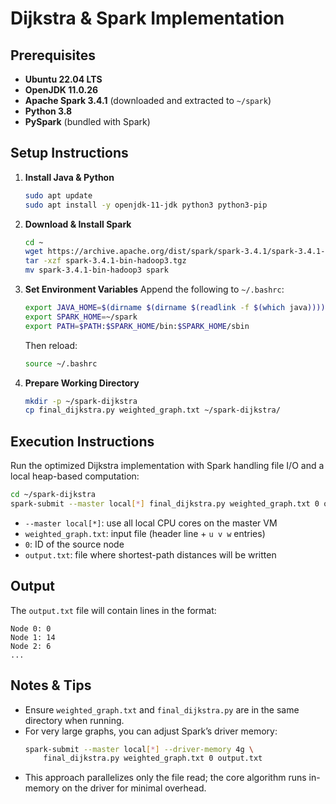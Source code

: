 # Dijkstra & Spark Implementation

## Prerequisites

- **Ubuntu 22.04 LTS**
- **OpenJDK 11.0.26**
- **Apache Spark 3.4.1** (downloaded and extracted to `~/spark`)
- **Python 3.8**
- **PySpark** (bundled with Spark)

## Setup Instructions

1. **Install Java & Python**
   ```bash
   sudo apt update
   sudo apt install -y openjdk-11-jdk python3 python3-pip
   ```

2. **Download & Install Spark**
   ```bash
   cd ~
   wget https://archive.apache.org/dist/spark/spark-3.4.1/spark-3.4.1-bin-hadoop3.tgz
   tar -xzf spark-3.4.1-bin-hadoop3.tgz
   mv spark-3.4.1-bin-hadoop3 spark
   ```

3. **Set Environment Variables**
   Append the following to `~/.bashrc`:
   ```bash
   export JAVA_HOME=$(dirname $(dirname $(readlink -f $(which java))))
   export SPARK_HOME=~/spark
   export PATH=$PATH:$SPARK_HOME/bin:$SPARK_HOME/sbin
   ```
   Then reload:
   ```bash
   source ~/.bashrc
   ```

4. **Prepare Working Directory**
   ```bash
   mkdir -p ~/spark-dijkstra
   cp final_dijkstra.py weighted_graph.txt ~/spark-dijkstra/
   ```

## Execution Instructions

Run the optimized Dijkstra implementation with Spark handling file I/O and a local heap-based computation:
```bash
cd ~/spark-dijkstra
spark-submit --master local[*] final_dijkstra.py weighted_graph.txt 0 output.txt
```

- `--master local[*]`: use all local CPU cores on the master VM
- `weighted_graph.txt`: input file (header line + `u v w` entries)
- `0`: ID of the source node
- `output.txt`: file where shortest-path distances will be written

## Output

The `output.txt` file will contain lines in the format:
```
Node 0: 0
Node 1: 14
Node 2: 6
...
```

## Notes & Tips

- Ensure `weighted_graph.txt` and `final_dijkstra.py` are in the same directory when running.
- For very large graphs, you can adjust Spark’s driver memory:
  ```bash
  spark-submit --master local[*] --driver-memory 4g \
      final_dijkstra.py weighted_graph.txt 0 output.txt
  ```
- This approach parallelizes only the file read; the core algorithm runs in-memory on the driver for minimal overhead.

